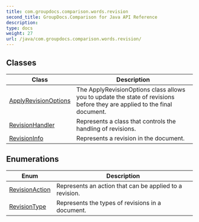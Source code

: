 ```yaml
---
title: com.groupdocs.comparison.words.revision
second_title: GroupDocs.Comparison for Java API Reference
description: 
type: docs
weight: 27
url: /java/com.groupdocs.comparison.words.revision/
---
```


## Classes

| Class | Description |
| --- | --- |
| [ApplyRevisionOptions](../com.groupdocs.comparison.words.revision/applyrevisionoptions) | The ApplyRevisionOptions class allows you to update the state of revisions before they are applied to the final document. |
| [RevisionHandler](../com.groupdocs.comparison.words.revision/revisionhandler) | Represents a class that controls the handling of revisions. |
| [RevisionInfo](../com.groupdocs.comparison.words.revision/revisioninfo) | Represents a revision in the document. |

## Enumerations

| Enum | Description |
| --- | --- |
| [RevisionAction](../com.groupdocs.comparison.words.revision/revisionaction) | Represents an action that can be applied to a revision. |
| [RevisionType](../com.groupdocs.comparison.words.revision/revisiontype) | Represents the types of revisions in a document. |
